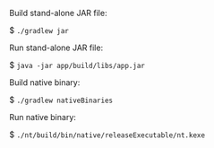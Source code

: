 
Build stand-alone JAR file:

$ `./gradlew jar`

Run stand-alone JAR file:

$ `java -jar app/build/libs/app.jar`

Build native binary:

$ `./gradlew nativeBinaries`

Run native binary:

$ `./nt/build/bin/native/releaseExecutable/nt.kexe`

